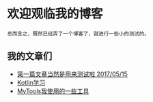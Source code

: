 # 欢迎观临我的博客

    总而言之，既然已经弄了一个博客了，就进行一些小的测试的。

## 我的文章们

- [第一篇文章当然是用来测试啦 2017/05/15](https://traburiss.github.io/page/firstPage)
- [Kotlin学习](https://traburiss.github.io/page/Kotlin)
- [MyTools我使用的一些工具](https://github.com/traburiss/MyTools)